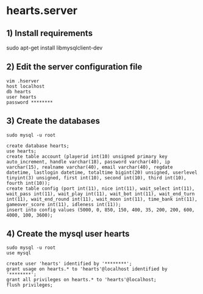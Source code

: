 # hearts.server

## 1) Install requirements
<p>sudo apt-get install libmysqlclient-dev</p>

## 2) Edit the server configuration file
<pre><code>vim .hserver
host localhost
db hearts
user hearts
password ********</pre></code>

## 3) Create the databases
<pre><code>sudo mysql -u root

create database hearts;
use hearts;
create table account (playerid int(10) unsigned primary key auto_increment, handle varchar(18), password varchar(40), ip varchar(15), realname varchar(40), email varchar(40), regdate datetime, lastlogin datetime, totaltime bigint(20) unsigned, userlevel tinyint(3) unsigned, first int(10), second int(10), third int(10), fourth int(10));
create table config (port int(11), nice int(11), wait_select int(11), wait_pass int(11), wait_play int(11), wait_bot int(11), wait_end_turn int(11), wait_end_round int(11), wait_moon int(11), time_bank int(11), gameover_score int(11), idleness int(11));
insert into config values (5000, 0, 850, 150, 400, 35, 200, 200, 600, 4000, 100, 3600);</pre></code>

## 4) Create the mysql user hearts
<pre><code>sudo mysql -u root
use mysql

create user 'hearts' identified by '********';
grant usage on hearts.* to 'hearts'@localhost identified by '********';
grant all privileges on hearts.* to 'hearts'@localhost;
flush privileges;</pre></code>

